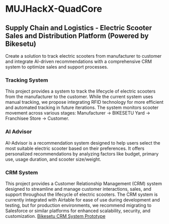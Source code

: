# MUJHackX-QuadCore
## Supply Chain and Logistics - Electric Scooter Sales and Distribution Platform (Powered by Bikesetu)
Create a solution to track electric scooters from manufacturer to customer and integrate AI-driven recommendations with a comprehensive CRM system to optimize sales and support processes.

### Tracking System
This project provides a system to track the lifecycle of electric scooters from the manufacturer to the customer. While the current system uses manual tracking, we propose integrating RFID technology for more efficient and automated tracking in future iterations. The system monitors scooter movement across various stages: Manufacturer → BIKESETU Yard → Franchisee Store → Customer.

### AI Advisor
AI-Advisor is a recommendation system designed to help users select the most suitable electric scooter based on their preferences. It offers personalized recommendations by analyzing factors like budget, primary use, usage duration, and scooter size/weight.

### CRM System
This project provides a Customer Relationship Management (CRM) system designed to streamline and manage customer interactions, sales, and support throughout the lifecycle of electric scooters. The CRM system is currently integrated with Airtable for ease of use during development and testing, but for production environments, we recommend migrating to Salesforce or similar platforms for enhanced scalability, security, and customization.
[Bikesetu CRM System Prototype](https://airtable.com/appSoXXTEINfvhKMB/shrWa9rNFtw1P1osB)
